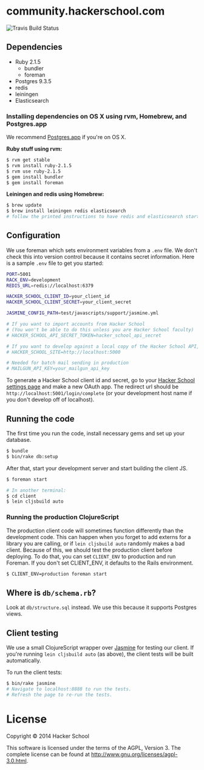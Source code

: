 # community.hackerschool.com

![Travis Build Status](https://travis-ci.org/hackerschool/community.svg?branch=master)

## Dependencies

- Ruby 2.1.5
  - bundler
  - foreman
- Postgres 9.3.5
- redis
- leiningen
- Elasticsearch

### Installing dependencies on OS X using rvm, Homebrew, and Postgres.app

We recommend [Postgres.app](http://postgresapp.com/) if you're on OS X.

**Ruby stuff using rvm:**

```sh
$ rvm get stable
$ rvm install ruby-2.1.5
$ rvm use ruby-2.1.5
$ gem install bundler
$ gem install foreman
```

**Leiningen and redis using Homebrew:**

```sh
$ brew update
$ brew install leiningen redis elasticsearch
# follow the printed instructions to have redis and elasticsearch start automatically on boot
```

## Configuration

We use foreman which sets environment variables from a `.env` file. We don't
check this into version control because it contains secret information. Here is
a sample `.env` file to get you started:

```sh
PORT=5001
RACK_ENV=development
REDIS_URL=redis://localhost:6379

HACKER_SCHOOL_CLIENT_ID=your_client_id
HACKER_SCHOOL_CLIENT_SECRET=your_client_secret

JASMINE_CONFIG_PATH=test/javascripts/support/jasmine.yml

# If you want to import accounts from Hacker School
# (You won't be able to do this unless you are Hacker School faculty)
# HACKER_SCHOOL_API_SECRET_TOKEN=hacker_school_api_secret

# If you want to develop against a local copy of the Hacker School API, add:
# HACKER_SCHOOL_SITE=http://localhost:5000

# Needed for batch mail sending in production
# MAILGUN_API_KEY=your_mailgun_api_key
```

To generate a Hacker School client id and secret, go to your [Hacker School settings page](https://www.hackerschool.com/settings) and make a new OAuth app. The redirect url should be `http://localhost:5001/login/complete` (or your development host name if you don't develop off of localhost).

## Running the code

The first time you run the code, install necessary gems and set up your database.

```sh
$ bundle
$ bin/rake db:setup
```

After that, start your development server and start building the client JS.

```sh
$ foreman start

# In another terminal:
$ cd client
$ lein cljsbuild auto
```

### Running the production ClojureScript

The production client code will sometimes function differently than the development code. This can happen when you forget to add externs for a library you are calling, or if `lein cljsbuild auto` randomly makes a bad client. Because of this, we should test the production client before deploying. To do that, you can set `CLIENT_ENV` to production and run Foreman. If you don't set CLIENT_ENV, it defaults to the Rails environment.

```sh
$ CLIENT_ENV=production foreman start
```

## Where is `db/schema.rb`?

Look at `db/structure.sql` instead. We use this because it supports Postgres views.

## Client testing

We use a small ClojureScript wrapper over [Jasmine](http://jasmine.github.io/2.0/introduction.html) for testing our client. If you're running `lein cljsbuild auto` (as above), the client tests will be built automatically.

To run the client tests:

```sh
$ bin/rake jasmine
# Navigate to localhost:8888 to run the tests.
# Refresh the page to re-run the tests.
```

# License

Copyright © 2014 Hacker School

This software is licensed under the terms of the AGPL, Version 3. The complete license can be found at http://www.gnu.org/licenses/agpl-3.0.html.
